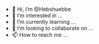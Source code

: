 - 👋 Hi, I’m @Hebshuebbe
- 👀 I’m interested in ...
- 🌱 I’m currently learning ...
- 💞️ I’m looking to collaborate on ...
- 📫 How to reach me ...

<!---
Hebshuebbe/Hebshuebbe is a ✨ special ✨ repository because its `README.md` (this file) appears on your GitHub profile.
You can click the Preview link to take a look at your changes.
--->
